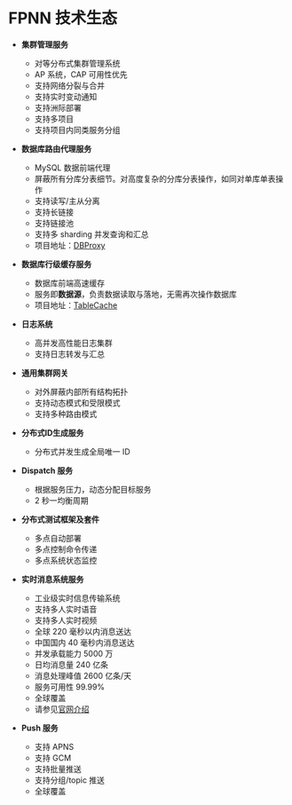 # FPNN 技术生态

* **集群管理服务**

	+ 对等分布式集群管理系统
	+ AP 系统，CAP 可用性优先
	+ 支持网络分裂与合并
	+ 支持实时变动通知
	+ 支持洲际部署
	+ 支持多项目
	+ 支持项目内同类服务分组

* **数据库路由代理服务**

	+ MySQL 数据前端代理
	+ 屏蔽所有分库分表细节。对高度复杂的分库分表操作，如同对单库单表操作
	+ 支持读写/主从分离
	+ 支持长链接
	+ 支持链接池
	+ 支持多 sharding 并发查询和汇总
	+ 项目地址：[DBProxy](https://github.com/highras/dbproxy)

* **数据库行级缓存服务**

	+ 数据库前端高速缓存
	+ 服务即**数据源**，负责数据读取与落地，无需再次操作数据库
	+ 项目地址：[TableCache](https://github.com/highras/tableCache)

* **日志系统**

	+ 高并发高性能日志集群
	+ 支持日志转发与汇总

* **通用集群网关**

	+ 对外屏蔽内部所有结构拓扑
	+ 支持动态模式和受限模式
	+ 支持多种路由模式

* **分布式ID生成服务**

	+ 分布式并发生成全局唯一 ID

* **Dispatch 服务**

	+ 根据服务压力，动态分配目标服务
	+ 2 秒一均衡周期

* **分布式测试框架及套件**

	+ 多点自动部署
	+ 多点控制命令传递
	+ 多点系统状态监控

* **实时消息系统服务**

	+ 工业级实时信息传输系统
	+ 支持多人实时语音
	+ 支持多人实时视频
	+ 全球 220 毫秒以内消息送达
	+ 中国国内 40 毫秒内消息送达
	+ 并发承载能力 5000 万
	+ 日均消息量 240 亿条
	+ 消息处理峰值 2600 亿条/天
	+ 服务可用性 99.99%
	+ 全球覆盖
	+ 请参见[官网介绍](https://www.ilivedata.com/)

* **Push 服务**

	+ 支持 APNS
	+ 支持 GCM
	+ 支持批量推送
	+ 支持分组/topic 推送
	+ 全球覆盖

